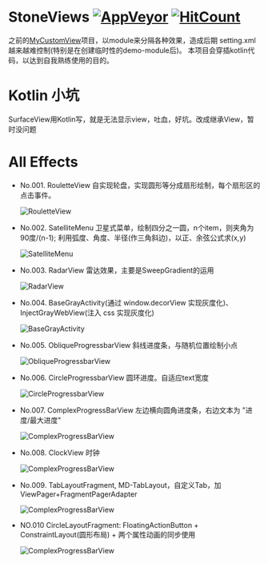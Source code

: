 # StoneViews [![AppVeyor](https://img.shields.io/badge/StoneViews-stone-red.svg)](https://github.com/aa86799/StoneViews)   [![HitCount](https://hits.dwyl.com/aa86799/StoneViewsKt.svg?style=flat)](http://hits.dwyl.com/aa86799/StoneViewsKt)

  
  之前的[MyCustomView](https://github.com/aa86799/MyCustomView)项目，以module来分隔各种效果，造成后期
  setting.xml越来越难控制(特别是在创建临时性的demo-module后)。
  本项目会穿插kotlin代码，以达到自我熟练使用的目的。

# Kotlin 小坑
  SurfaceView用Kotlin写，就是无法显示view，吐血，好坑。改成继承View，暂时没问题

# All Effects

 - No.001. RouletteView 自实现轮盘，实现圆形等分成扇形绘制，每个扇形区的点击事件。

    ![RouletteView](https://github.com/aa86799/images/blob/master/rouletteview2.gif)

 - No.002. SatelliteMenu 卫星式菜单，绘制四分之一圆，n个item，则夹角为90度/(n-1); 利用弧度、角度、半径(作三角斜边)，以正、余弦公式求(x,y)

    ![SatelliteMenu](https://github.com/aa86799/images/blob/master/satellitemenu.gif)

 - No.003. RadarView 雷达效果，主要是SweepGradient的运用

    ![RadarView](https://github.com/aa86799/images/blob/master/radar.gif)

 - No.004. BaseGrayActivity(通过 window.decorView 实现灰度化)、InjectGrayWebView(注入 css 实现灰度化)
 
    ![BaseGrayActivity](https://github.com/aa86799/images/blob/master/grayapp.png)

 - No.005. ObliqueProgressbarView 斜线进度条，与随机位置绘制小点
 
    ![ObliqueProgressbarView](https://github.com/aa86799/images/blob/master/ObliqueProgressbarView.gif) 

 - No.006. CircleProgressbarView 圆环进度。自适应text宽度
 
    ![CircleProgressbarView](https://github.com/aa86799/images/blob/master/CircleProgressbarView.gif)  

 - No.007. ComplexProgressBarView 左边横向圆角进度条，右边文本为  "进度/最大进度"
 
    ![ComplexProgressBarView](https://github.com/aa86799/images/blob/master/ComplexProgressBarView.gif)
    
 - No.008. ClockView 时钟
 
    ![ComplexProgressBarView](https://github.com/aa86799/images/blob/master/ClockView.gif)
    
 - No.009. TabLayoutFragment,  MD-TabLayout，自定义Tab，加ViewPager+FragmentPagerAdapter 
 
    ![ComplexProgressBarView](https://github.com/aa86799/images/blob/master/TabLayoutFragment.gif)

 - NO.010 CircleLayoutFragment:  FloatingActionButton + ConstraintLayout(圆形布局) + 两个属性动画的同步使用
 
    ![ComplexProgressBarView](https://github.com/aa86799/images/blob/master/CircleLayout.gif)

